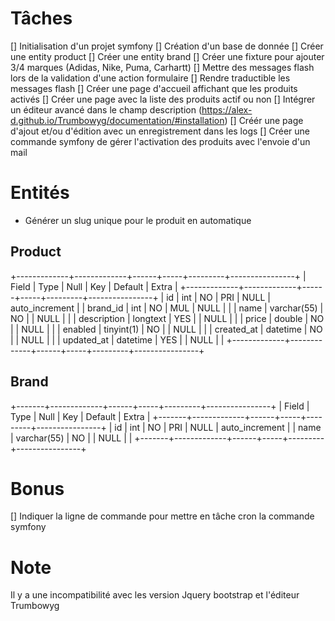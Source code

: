 # Tâches
[] Initialisation d'un projet symfony
[] Création d'un base de donnée
[] Créer une entity product
[] Créer une entity brand
[] Créer une fixture pour ajouter 3/4 marques (Adidas, Nike, Puma, Carhartt)
[] Mettre des messages flash lors de la validation d'une action formulaire
[] Rendre traductible les messages flash
[] Créer une page d'accueil affichant que les produits activés
[] Créer une page avec la liste des produits actif ou non
[] Intégrer un éditeur avancé dans le champ description (https://alex-d.github.io/Trumbowyg/documentation/#installation)
[] Créér une page d'ajout et/ou d'édition avec un enregistrement dans les logs
[] Créer une commande symfony de gérer l'activation des produits avec l'envoie d'un mail

# Entités
- Générer un slug unique pour le produit en automatique

## Product
+-------------+-------------+------+-----+---------+----------------+
| Field       | Type        | Null | Key | Default | Extra          |
+-------------+-------------+------+-----+---------+----------------+
| id          | int         | NO   | PRI | NULL    | auto_increment |
| brand_id    | int         | NO   | MUL | NULL    |                |
| name        | varchar(55) | NO   |     | NULL    |                |
| description | longtext    | YES  |     | NULL    |                |
| price       | double      | NO   |     | NULL    |                |
| enabled     | tinyint(1)  | NO   |     | NULL    |                |
| created_at  | datetime    | NO   |     | NULL    |                |
| updated_at  | datetime    | YES  |     | NULL    |                |
+-------------+-------------+------+-----+---------+----------------+

## Brand
+-------+-------------+------+-----+---------+----------------+
| Field | Type        | Null | Key | Default | Extra          |
+-------+-------------+------+-----+---------+----------------+
| id    | int         | NO   | PRI | NULL    | auto_increment |
| name  | varchar(55) | NO   |     | NULL    |                |
+-------+-------------+------+-----+---------+----------------+

# Bonus
[] Indiquer la ligne de commande pour mettre en tâche cron la commande symfony

# Note
Il y a une incompatibilité avec les version Jquery bootstrap et l'éditeur Trumbowyg
